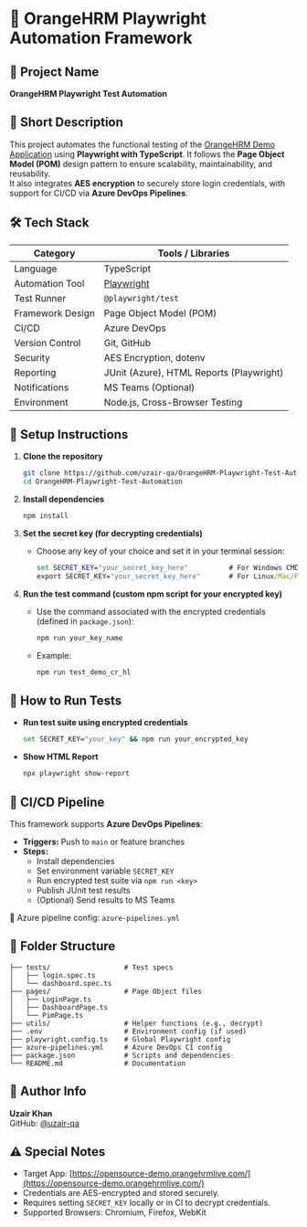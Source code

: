 
# 🧪 OrangeHRM Playwright Automation Framework

## 📌 Project Name
**OrangeHRM Playwright Test Automation**

## 📄 Short Description

This project automates the functional testing of the [OrangeHRM Demo Application](https://opensource-demo.orangehrmlive.com/) using **Playwright with TypeScript**. It follows the **Page Object Model (POM)** design pattern to ensure scalability, maintainability, and reusability.  
It also integrates **AES encryption** to securely store login credentials, with support for CI/CD via **Azure DevOps Pipelines**.

## 🛠 Tech Stack

| Category          | Tools / Libraries                               |
|-------------------|--------------------------------------------------|
| Language          | TypeScript                                       |
| Automation Tool   | [Playwright](https://playwright.dev/)           |
| Test Runner       | `@playwright/test`                               |
| Framework Design  | Page Object Model (POM)                          |
| CI/CD             | Azure DevOps                                     |
| Version Control   | Git, GitHub                                      |
| Security          | AES Encryption, dotenv                           |
| Reporting         | JUnit (Azure), HTML Reports (Playwright)        |
| Notifications     | MS Teams (Optional)                              |
| Environment       | Node.js, Cross-Browser Testing                   |

## 🚀 Setup Instructions

1. **Clone the repository**
   ```bash
   git clone https://github.com/uzair-qa/OrangeHRM-Playwright-Test-Automation.git
   cd OrangeHRM-Playwright-Test-Automation
   ```

2. **Install dependencies**
   ```cmd
   npm install
   ```

3. **Set the secret key (for decrypting credentials)**
   - Choose any key of your choice and set it in your terminal session:
     ```cmd
     set SECRET_KEY="your_secret_key_here"          # For Windows CMD
     export SECRET_KEY="your_secret_key_here"       # For Linux/Mac/PowerShell
     ```

4. **Run the test command (custom npm script for your encrypted key)**
   - Use the command associated with the encrypted credentials (defined in `package.json`):
     ```bash
     npm run your_key_name
     ```
   - Example:
     ```bash
     npm run test_demo_cr_hl
     ```

## 🧪 How to Run Tests

- **Run test suite using encrypted credentials**
  ```bash
  set SECRET_KEY="your_key" && npm run your_encrypted_key
  ```

- **Show HTML Report**
  ```bash
  npx playwright show-report
  ```

## 🔄 CI/CD Pipeline

This framework supports **Azure DevOps Pipelines**:

- **Triggers:** Push to `main` or feature branches
- **Steps:**
  - Install dependencies
  - Set environment variable `SECRET_KEY`
  - Run encrypted test suite via `npm run <key>`
  - Publish JUnit test results
  - (Optional) Send results to MS Teams

📄 Azure pipeline config: `azure-pipelines.yml`

## 📁 Folder Structure

```
├── tests/                  # Test specs
│   ├── login.spec.ts
│   └── dashboard.spec.ts
├── pages/                  # Page Object files
│   ├── LoginPage.ts
│   ├── DashboardPage.ts
│   └── PimPage.ts
├── utils/                  # Helper functions (e.g., decrypt)
├── .env                    # Environment config (if used)
├── playwright.config.ts    # Global Playwright config
├── azure-pipelines.yml     # Azure DevOps CI config
├── package.json            # Scripts and dependencies
└── README.md               # Documentation
```

## 👤 Author Info

**Uzair Khan**  
GitHub: [@uzair-qa](https://github.com/uzair-qa/OrangeHRM-Playwright-Test-Automation.git)

## ⚠️ Special Notes

- Target App: [https://opensource-demo.orangehrmlive.com/](https://opensource-demo.orangehrmlive.com/)
- Credentials are AES-encrypted and stored securely.
- Requires setting `SECRET_KEY` locally or in CI to decrypt credentials.
- Supported Browsers: Chromium, Firefox, WebKit

